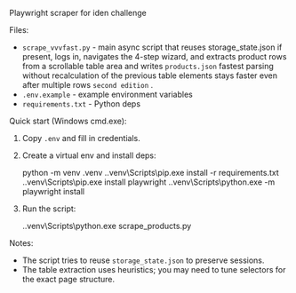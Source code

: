 Playwright scraper for iden challenge

Files:

- `scrape_vvvfast.py` - main async script that reuses storage_state.json if present, logs in, navigates the 4-step wizard, and extracts product rows from a scrollable table area and writes `products.json` fastest parsing without recalculation of the previous table elements stays faster even after multiple rows `second edition` .
- `.env.example` - example environment variables
- `requirements.txt` - Python deps

Quick start (Windows cmd.exe):

1. Copy `.env` and fill in credentials.
2. Create a virtual env and install deps:

   python -m venv .venv
   .\.venv\Scripts\pip.exe install -r requirements.txt
   .\.venv\Scripts\pip.exe install playwright
   .\.venv\Scripts\python.exe -m playwright install

3. Run the script:

   .\.venv\Scripts\python.exe scrape_products.py

Notes:

- The script tries to reuse `storage_state.json` to preserve sessions.
- The table extraction uses heuristics; you may need to tune selectors for the exact page structure.

